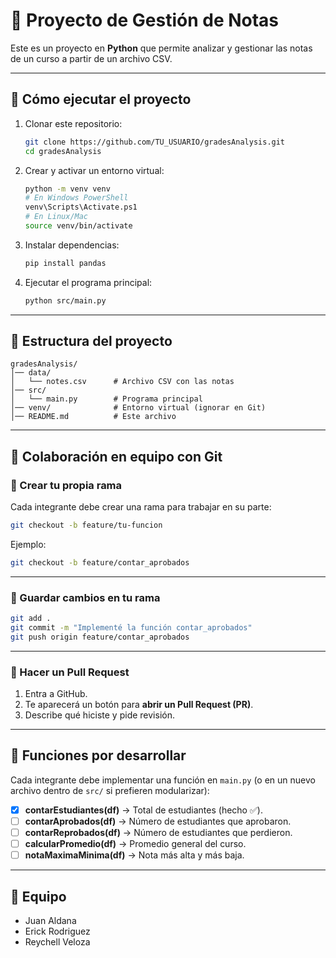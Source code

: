 # 📘 Proyecto de Gestión de Notas

Este es un proyecto en **Python** que permite analizar y gestionar las notas de un curso a partir de un archivo CSV.

---

## 🚀 Cómo ejecutar el proyecto

1. Clonar este repositorio:

   ```bash
   git clone https://github.com/TU_USUARIO/gradesAnalysis.git
   cd gradesAnalysis
   ```

2. Crear y activar un entorno virtual:

   ```bash
   python -m venv venv
   # En Windows PowerShell
   venv\Scripts\Activate.ps1
   # En Linux/Mac
   source venv/bin/activate
   ```

3. Instalar dependencias:

   ```bash
   pip install pandas
   ```

4. Ejecutar el programa principal:

   ```bash
   python src/main.py
   ```

---

## 📂 Estructura del proyecto

```
gradesAnalysis/
│── data/
│   └── notes.csv      # Archivo CSV con las notas
│── src/
│   └── main.py        # Programa principal
│── venv/              # Entorno virtual (ignorar en Git)
│── README.md          # Este archivo
```

---

## 👥 Colaboración en equipo con Git

### 🔹 Crear tu propia rama

Cada integrante debe crear una rama para trabajar en su parte:

```bash
git checkout -b feature/tu-funcion
```

Ejemplo:

```bash
git checkout -b feature/contar_aprobados
```

---

### 🔹 Guardar cambios en tu rama

```bash
git add .
git commit -m "Implementé la función contar_aprobados"
git push origin feature/contar_aprobados
```

---

### 🔹 Hacer un Pull Request

1. Entra a GitHub.
2. Te aparecerá un botón para **abrir un Pull Request (PR)**.
3. Describe qué hiciste y pide revisión.

---

## 📌 Funciones por desarrollar

Cada integrante debe implementar una función en `main.py` (o en un nuevo archivo dentro de `src/` si prefieren modularizar):

* [x] **contarEstudiantes(df)** → Total de estudiantes (hecho ✅).
* [ ] **contarAprobados(df)** → Número de estudiantes que aprobaron.
* [ ] **contarReprobados(df)** → Número de estudiantes que perdieron.
* [ ] **calcularPromedio(df)** → Promedio general del curso.
* [ ] **notaMaximaMinima(df)** → Nota más alta y más baja.

---

## 📧 Equipo

* Juan Aldana
* Erick Rodriguez
* Reychell Veloza
